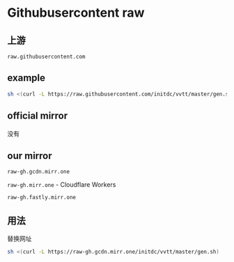 # Githubusercontent raw

## 上游

`raw.githubusercontent.com`

## example

```sh
sh <(curl -L https://raw.githubusercontent.com/initdc/vvtt/master/gen.sh)
```

## official mirror

没有

## our mirror

`raw-gh.gcdn.mirr.one`

`raw-gh.mirr.one` - Cloudflare Workers

`raw-gh.fastly.mirr.one`

## 用法

替换网址

```sh
sh <(curl -L https://raw-gh.gcdn.mirr.one/initdc/vvtt/master/gen.sh)
```
